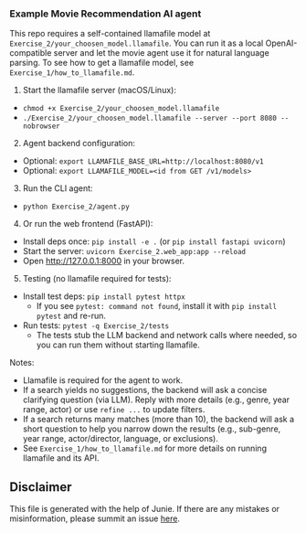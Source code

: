 ### Example Movie Recommendation AI agent

This repo requires a self-contained llamafile model at `Exercise_2/your_choosen_model.llamafile`. You can run it as a local OpenAI-compatible server and let the movie agent use it for natural language parsing. To see how to get a llamafile model, see `Exercise_1/how_to_llamafile.md`.

1) Start the llamafile server (macOS/Linux):
- `chmod +x Exercise_2/your_choosen_model.llamafile`
- `./Exercise_2/your_choosen_model.llamafile --server --port 8080 --nobrowser`

2) Agent backend configuration:
- Optional: `export LLAMAFILE_BASE_URL=http://localhost:8080/v1`
- Optional: `export LLAMAFILE_MODEL=<id from GET /v1/models>`

3) Run the CLI agent:
- `python Exercise_2/agent.py`

4) Or run the web frontend (FastAPI):
- Install deps once: `pip install -e .` (or `pip install fastapi uvicorn`)
- Start the server: `uvicorn Exercise_2.web_app:app --reload`
- Open http://127.0.0.1:8000 in your browser.

5) Testing (no llamafile required for tests):
- Install test deps: `pip install pytest httpx`
  - If you see `pytest: command not found`, install it with `pip install pytest` and re-run.
- Run tests: `pytest -q Exercise_2/tests`
  - The tests stub the LLM backend and network calls where needed, so you can run them without starting llamafile.

Notes:
- Llamafile is required for the agent to work.
- If a search yields no suggestions, the backend will ask a concise clarifying question (via LLM). Reply with more details (e.g., genre, year range, actor) or use `refine ...` to update filters.
- If a search returns many matches (more than 10), the backend will ask a short question to help you narrow down the results (e.g., sub-genre, year range, actor/director, language, or exclusions).
- See `Exercise_1/how_to_llamafile.md` for more details on running llamafile and its API.

## Disclaimer

This file is generated with the help of Junie. If there are any mistakes or misinformation, please summit an issue [here]().